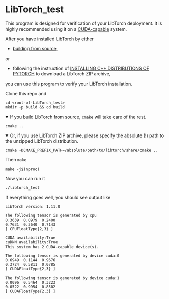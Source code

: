 # LibTorch_test

This program is designed for verification of your LibTorch deployment. It is highly recommended using it on a [CUDA-capable](https://developer.nvidia.com/cuda-zone) system.

After you have installed LibTorch by either

* [building from source](https://github.com/pytorch/pytorch/blob/master/docs/libtorch.rst#libtorch-c-only),

or

* following the instruction of [INSTALLING C++ DISTRIBUTIONS OF PYTORCH](https://pytorch.org/cppdocs/installing.html) to download a LibTorch ZIP archive,

you can use this program to verify your LibTorch installation.

Clone this repo and

    cd <root-of-LibTorch_test>
    mkdir -p build && cd build

<details open>
  <summary>If you build LibTorch from source, <code>cmake</code> will take care of the rest.</summary>

    cmake ..
</details>

<details open>
  <summary>Or, if you use LibTorch ZIP archive, please specify the absolute (!) path to the unzipped LibTorch distribution.</summary>

    cmake -DCMAKE_PREFIX_PATH=/absolute/path/to/libtorch/share/cmake ..
</details>

Then `make`

    make -j$(nproc)

Now you can run it

    ./libtorch_test

If everything goes well, you should see output like

    LibTorch version: 1.11.0

    The following tensor is generated by cpu
    0.3639  0.0979  0.2400
    0.7631  0.3640  0.7143
    [ CPUFloatType{2,3} ]

    CUDA availability:True
    cuDNN availability:True
    This system has 2 CUDA-capable device(s).

    The following tensor is generated by device cuda:0
    0.6949  0.1144  0.9676
    0.3724  0.5811  0.0785
    [ CUDAFloatType{2,3} ]

    The following tensor is generated by device cuda:1
    0.0096  0.5464  0.3223
    0.0522  0.9954  0.8502
    [ CUDAFloatType{2,3} ]

<!-- For CPU-only devices

    LibTorch version: 1.10.1

    The following tensor is generated by cpu
    0.3269  0.0381  0.6621
    0.7958  0.5940  0.5143
    [ CPUFloatType{2,3} ]

    CUDA availability:False
    This is a CPU-only device. -->
